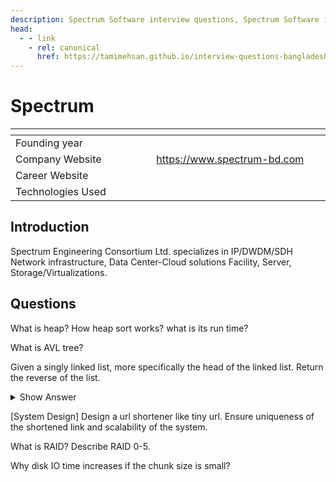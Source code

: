 ```yaml
---
description: Spectrum Software interview questions, Spectrum Software interview stages, Spectrum Software interview details, Spectrum Software interview question and answers
head:
  - - link
    - rel: canonical
      href: https://tamimehsan.github.io/interview-questions-bangladesh/companies/spectrum
---
```

# Spectrum

| <img width="441" height="1"> | <img width="441" height="1"> |
| :-| :- |
| Founding year | |
| Company Website | https://www.spectrum-bd.com |
| Career Website |  |
| Technologies Used|  |

## Introduction
Spectrum Engineering Consortium Ltd. specializes in IP/DWDM/SDH Network infrastructure, Data Center-Cloud solutions Facility, Server, Storage/Virtualizations. 

## Questions
<article>

What is heap? How heap sort works? what is its run time?
</article>

<article>

What is AVL tree?
</article>

<article>

Given a singly linked list, more specifically the head of the linked list. Return the reverse of the list.
<details><summary>Show Answer</summary>

```C++
ListNode* reverseList(ListNode* head) {
    if( head == nullptr || head->next == nullptr ) return head;
    ListNode* tail = reverse(head->next);
    head->next->next = head;
    head->next = nullptr;
    return tail;
}
```
</details>
</article>

<article>

[System Design] Design a url shortener like tiny url. Ensure uniqueness of the shortened link and scalability of the system.
</article>

<article>

What is RAID? Describe RAID 0-5.
</article>

<article>

Why disk IO time increases if the chunk size is small?
</article>

